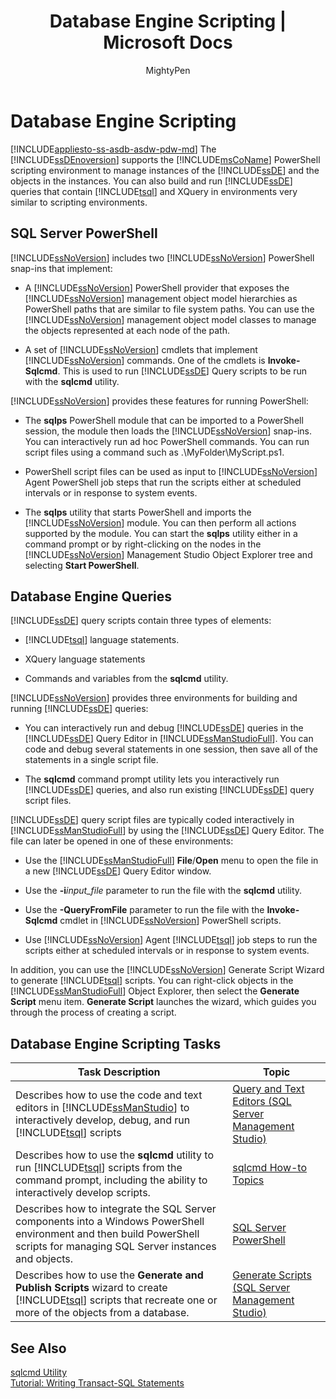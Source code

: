 ﻿---
title: "Database Engine Scripting | Microsoft Docs"
ms.custom: ""
ms.date: "03/14/2017"
ms.prod: sql
ms.prod_service: "sql-tools"
ms.technology: ssms
ms.reviewer: ""
ms.suite: "sql"
ms.technology: 
  - "database-engine"
ms.tgt_pltfrm: ""
ms.topic: conceptual
helpviewer_keywords: 
  - "scripts [SQL Server], PowerShell"
  - "scripts [SQL Server]"
  - "scripting [SQL Server Database Engine]"
  - "scripting [SQL Server Database Engine], PowerShell"
ms.assetid: 9978a884-59a2-4e7f-a82a-335149f3a261
caps.latest.revision: 23
author: MightyPen
ms.author: genemi
manager: craigg
monikerRange: ">= aps-pdw-2016 || = azuresqldb-current || = azure-sqldw-latest || >= sql-server-2016 || = sqlallproducts-allversions"
---
# Database Engine Scripting
[!INCLUDE[appliesto-ss-asdb-asdw-pdw-md](../../includes/appliesto-ss-asdb-asdw-pdw-md.md)]
  The [!INCLUDE[ssDEnoversion](../../includes/ssdenoversion-md.md)] supports the [!INCLUDE[msCoName](../../includes/msconame-md.md)] PowerShell scripting environment to manage instances of the [!INCLUDE[ssDE](../../includes/ssde-md.md)] and the objects in the instances. You can also build and run [!INCLUDE[ssDE](../../includes/ssde-md.md)] queries that contain [!INCLUDE[tsql](../../includes/tsql-md.md)] and XQuery in environments very similar to scripting environments.  
  
## SQL Server PowerShell  
 [!INCLUDE[ssNoVersion](../../includes/ssnoversion-md.md)] includes two [!INCLUDE[ssNoVersion](../../includes/ssnoversion-md.md)] PowerShell snap-ins that implement:  
  
-   A [!INCLUDE[ssNoVersion](../../includes/ssnoversion-md.md)] PowerShell provider that exposes the [!INCLUDE[ssNoVersion](../../includes/ssnoversion-md.md)] management object model hierarchies as PowerShell paths that are similar to file system paths. You can use the [!INCLUDE[ssNoVersion](../../includes/ssnoversion-md.md)] management object model classes to manage the objects represented at each node of the path.  
  
-   A set of [!INCLUDE[ssNoVersion](../../includes/ssnoversion-md.md)] cmdlets that implement [!INCLUDE[ssNoVersion](../../includes/ssnoversion-md.md)] commands. One of the cmdlets is **Invoke-Sqlcmd**. This is used to run [!INCLUDE[ssDE](../../includes/ssde-md.md)] Query scripts to be run with the **sqlcmd** utility.  
  
 [!INCLUDE[ssNoVersion](../../includes/ssnoversion-md.md)] provides these features for running PowerShell:  
  
-   The **sqlps** PowerShell module that can be imported to a PowerShell session, the module then loads the [!INCLUDE[ssNoVersion](../../includes/ssnoversion-md.md)] snap-ins. You can interactively run ad hoc PowerShell commands. You can run script files using a command such as .\MyFolder\MyScript.ps1.  
  
-   PowerShell script files can be used as input to [!INCLUDE[ssNoVersion](../../includes/ssnoversion-md.md)] Agent PowerShell job steps that run the scripts either at scheduled intervals or in response to system events.  
  
-   The **sqlps** utility that starts PowerShell and imports the [!INCLUDE[ssNoVersion](../../includes/ssnoversion-md.md)] module. You can then perform all actions supported by the module. You can start the **sqlps** utility either in a command prompt or by right-clicking on the nodes in the [!INCLUDE[ssNoVersion](../../includes/ssnoversion-md.md)] Management Studio Object Explorer tree and selecting **Start PowerShell**.  
  
## Database Engine Queries  
 [!INCLUDE[ssDE](../../includes/ssde-md.md)] query scripts contain three types of elements:  
  
-   [!INCLUDE[tsql](../../includes/tsql-md.md)] language statements.  
  
-   XQuery language statements  
  
-   Commands and variables from the **sqlcmd** utility.  
  
 [!INCLUDE[ssNoVersion](../../includes/ssnoversion-md.md)] provides three environments for building and running [!INCLUDE[ssDE](../../includes/ssde-md.md)] queries:  
  
-   You can interactively run and debug [!INCLUDE[ssDE](../../includes/ssde-md.md)] queries in the [!INCLUDE[ssDE](../../includes/ssde-md.md)] Query Editor in [!INCLUDE[ssManStudioFull](../../includes/ssmanstudiofull-md.md)]. You can code and debug several statements in one session, then save all of the statements in a single script file.  
  
-   The **sqlcmd** command prompt utility lets you interactively run [!INCLUDE[ssDE](../../includes/ssde-md.md)] queries, and also run existing [!INCLUDE[ssDE](../../includes/ssde-md.md)] query script files.  
  
 [!INCLUDE[ssDE](../../includes/ssde-md.md)] query script files are typically coded interactively in [!INCLUDE[ssManStudioFull](../../includes/ssmanstudiofull-md.md)] by using the [!INCLUDE[ssDE](../../includes/ssde-md.md)] Query Editor. The file can later be opened in one of these environments:  
  
-   Use the [!INCLUDE[ssManStudioFull](../../includes/ssmanstudiofull-md.md)] **File**/**Open** menu to open the file in a new [!INCLUDE[ssDE](../../includes/ssde-md.md)] Query Editor window.  
  
-   Use the **-i***input_file* parameter to run the file with the **sqlcmd** utility.  
  
-   Use the **-QueryFromFile** parameter to run the file with the **Invoke-Sqlcmd** cmdlet in [!INCLUDE[ssNoVersion](../../includes/ssnoversion-md.md)] PowerShell scripts.  
  
-   Use [!INCLUDE[ssNoVersion](../../includes/ssnoversion-md.md)] Agent [!INCLUDE[tsql](../../includes/tsql-md.md)] job steps to run the scripts either at scheduled intervals or in response to system events.  
  
 In addition, you can use the [!INCLUDE[ssNoVersion](../../includes/ssnoversion-md.md)] Generate Script Wizard to generate [!INCLUDE[tsql](../../includes/tsql-md.md)] scripts. You can right-click objects in the [!INCLUDE[ssManStudioFull](../../includes/ssmanstudiofull-md.md)] Object Explorer, then select the **Generate Script** menu item. **Generate Script** launches the wizard, which guides you through the process of creating a script.  
  
## Database Engine Scripting Tasks  
  
|Task Description|Topic|  
|----------------------|-----------|  
|Describes how to use the code and text editors in [!INCLUDE[ssManStudio](../../includes/ssmanstudio-md.md)] to interactively develop, debug, and run [!INCLUDE[tsql](../../includes/tsql-md.md)] scripts|[Query and Text Editors &#40;SQL Server Management Studio&#41;](../../relational-databases/scripting/query-and-text-editors-sql-server-management-studio.md)|  
|Describes how to use the **sqlcmd** utility to run [!INCLUDE[tsql](../../includes/tsql-md.md)] scripts from the command prompt, including the ability to interactively develop scripts.|[sqlcmd How-to Topics](http://msdn.microsoft.com/library/dd7a2d2b-6327-4d77-ac5a-580d36073ad4)|  
|Describes how to integrate the SQL Server components into a Windows PowerShell environment and then build PowerShell scripts for managing SQL Server instances and objects.|[SQL Server PowerShell](../../relational-databases/scripting/sql-server-powershell.md)|  
|Describes how to use the **Generate and Publish Scripts** wizard to create [!INCLUDE[tsql](../../includes/tsql-md.md)] scripts that recreate one or more of the objects from a database.|[Generate Scripts &#40;SQL Server Management Studio&#41;](../../relational-databases/scripting/generate-scripts-sql-server-management-studio.md)|  
  
## See Also  
 [sqlcmd Utility](../../tools/sqlcmd-utility.md)   
 [Tutorial: Writing Transact-SQL Statements](../../t-sql/tutorial-writing-transact-sql-statements.md)  
  
  
